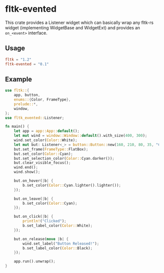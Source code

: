 # fltk-evented

This crate provides a Listener widget which can basically wrap any fltk-rs widget (implementing WidgetBase and WidgetExt) and provides an `on_<event>` interface.

## Usage
```toml
fltk = "1.2"
fltk-evented = "0.1"
```

## Example
```rust
use fltk::{
    app, button,
    enums::{Color, FrameType},
    prelude::*,
    window,
};
use fltk_evented::Listener;

fn main() {
    let app = app::App::default();
    let mut wind = window::Window::default().with_size(400, 300);
    wind.set_color(Color::White);
    let mut but: Listener<_> = button::Button::new(160, 210, 80, 35, "Click me!").into();
    but.set_frame(FrameType::FlatBox);
    but.set_color(Color::Cyan);
    but.set_selection_color(Color::Cyan.darker());
    but.clear_visible_focus();
    wind.end();
    wind.show();

    but.on_hover(|b| {
        b.set_color(Color::Cyan.lighter().lighter());
    });

    but.on_leave(|b| {
        b.set_color(Color::Cyan);
    });

    but.on_click(|b| {
        println!("Clicked");
        b.set_label_color(Color::White);
    });

    but.on_release(move |b| {
        wind.set_label("Button Released!");
        b.set_label_color(Color::Black);
    });

    app.run().unwrap();
}
```